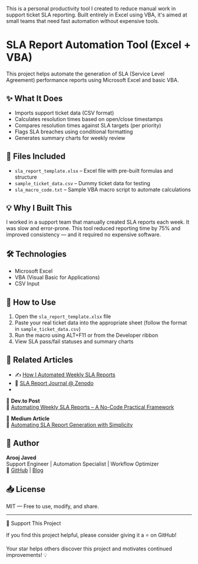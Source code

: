 This is a personal productivity tool I created to reduce manual work in support ticket SLA reporting. Built entirely in Excel using VBA, it's aimed at small teams that need fast automation without expensive tools.

# SLA Report Automation Tool (Excel + VBA)

This project helps automate the generation of SLA (Service Level Agreement) performance reports using Microsoft Excel and basic VBA.

## ✨ What It Does

- Imports support ticket data (CSV format)
- Calculates resolution times based on open/close timestamps
- Compares resolution times against SLA targets (per priority)
- Flags SLA breaches using conditional formatting
- Generates summary charts for weekly review

## 📂 Files Included

- `sla_report_template.xlsx` – Excel file with pre-built formulas and structure
- `sample_ticket_data.csv` – Dummy ticket data for testing
- `sla_macro_code.txt` – Sample VBA macro script to automate calculations

## 💡 Why I Built This

I worked in a support team that manually created SLA reports each week. It was slow and error-prone. This tool reduced reporting time by 75% and improved consistency — and it required no expensive software.

## 🛠️ Technologies

- Microsoft Excel
- VBA (Visual Basic for Applications)
- CSV Input

## 📘 How to Use

1. Open the `sla_report_template.xlsx` file
2. Paste your real ticket data into the appropriate sheet (follow the format in `sample_ticket_data.csv`)
3. Run the macro using ALT+F11 or from the Developer ribbon
4. View SLA pass/fail statuses and summary charts

## 📎 Related Articles

- ✍️ [How I Automated Weekly SLA Reports](https://aroojtech.hashnode.dev/how-i-automated-weekly-sla-reports-in-our-support-team-without-buying-any-tool)
- 📄 [SLA Report Journal @ Zenodo](https://doi.org/10.5281/zenodo.15722071)
- 

📘 **Dev.to Post**  
🔗 [Automating Weekly SLA Reports – A No-Code Practical Framework](https://dev.to/aroojjaved93/automating-weekly-sla-reports-a-no-code-practical-framework-346j)

📘 **Medium Article**  
🔗 [Automating SLA Report Generation with Simplicity](https://aroojjaved93.medium.com/automating-sla-report-generation-with-simplicity-586da39539bd)


## 🧠 Author

**Arooj Javed**  
Support Engineer | Automation Specialist | Workflow Optimizer  
🔗 [GitHub](https://github.com/arooj-javed) | [Blog](https://hashnode.com/@aroojjaved93)


## 📥 License

MIT — Free to use, modify, and share.

---

🙌 Support This Project

If you find this project helpful, please consider giving it a ⭐ on GitHub!

Your star helps others discover this project and motivates continued improvements! 💡

  
